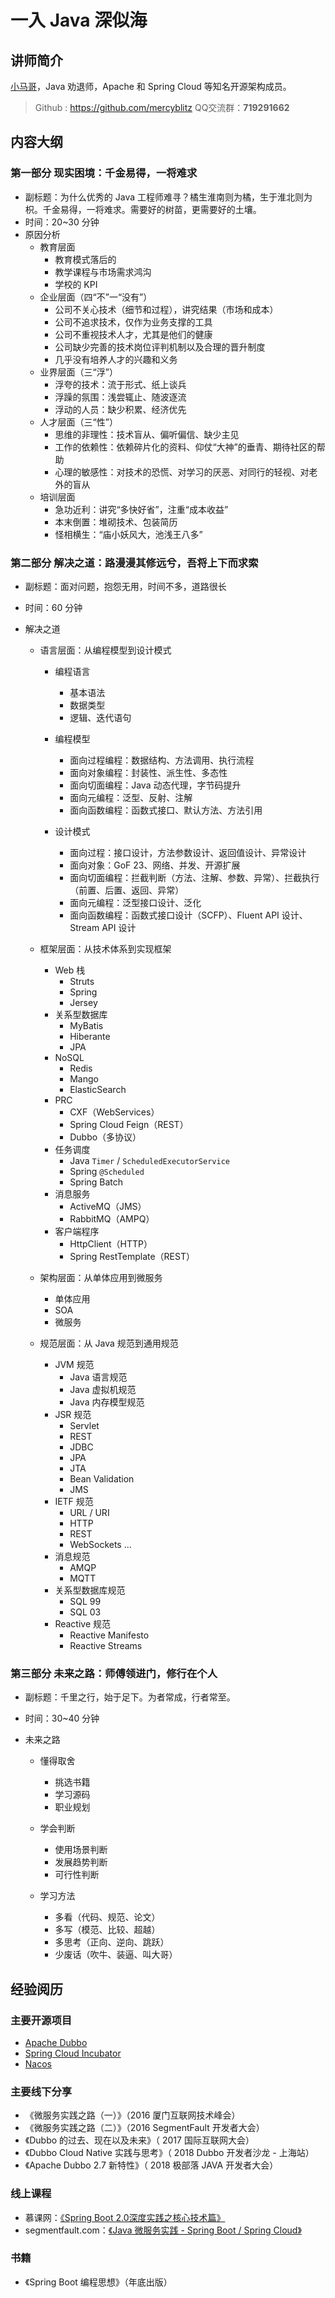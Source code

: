 # 一入 Java 深似海





## 讲师简介

[小马哥](https://mercyblitz.github.io/about/)，Java 劝退师，Apache 和 Spring Cloud 等知名开源架构成员。

> Github : <https://github.com/mercyblitz>
> QQ交流群：**719291662**



## 内容大纲



### 第一部分 现实困境：千金易得，一将难求

* 副标题：为什么优秀的 Java 工程师难寻？橘生淮南则为橘，生于淮北则为枳。千金易得，一将难求。需要好的树苗，更需要好的土壤。
* 时间：20~30 分钟
* 原因分析
  * 教育层面
    * 教育模式落后的
    * 教学课程与市场需求鸿沟
    * 学校的 KPI
  * 企业层面（四“不”一“没有”）
    * 公司不关心技术（细节和过程），讲究结果（市场和成本）
    * 公司不追求技术，仅作为业务支撑的工具
    * 公司不重视技术人才，尤其是他们的健康
    * 公司缺少完善的技术岗位评判机制以及合理的晋升制度
    * 几乎没有培养人才的兴趣和义务
  * 业界层面（三“浮”）
    * 浮夸的技术：流于形式、纸上谈兵
    * 浮躁的氛围：浅尝辄止、随波逐流
    * 浮动的人员：缺少积累、经济优先
  * 人才层面（三“性”）
    * 思维的非理性：技术盲从、偏听偏信、缺少主见
    * 工作的依赖性：依赖碎片化的资料、仰仗“大神”的垂青、期待社区的帮助
    * 心理的敏感性：对技术的恐慌、对学习的厌恶、对同行的轻视、对老外的盲从
  * 培训层面
    * 急功近利：讲究“多快好省”，注重“成本收益”
    * 本末倒置：堆砌技术、包装简历
    * 怪相横生：“庙小妖风大，池浅王八多”



### 第二部分 解决之道：路漫漫其修远兮，吾将上下而求索

* 副标题：面对问题，抱怨无用，时间不多，道路很长

* 时间：60 分钟

* 解决之道

  * 语言层面：从编程模型到设计模式

    * 编程语言

      * 基本语法
      * 数据类型
      * 逻辑、迭代语句

    * 编程模型

      * 面向过程编程：数据结构、方法调用、执行流程
      * 面向对象编程：封装性、派生性、多态性
      * 面向切面编程：Java 动态代理，字节码提升
      * 面向元编程：泛型、反射、注解
      * 面向函数编程：函数式接口、默认方法、方法引用

    * 设计模式

      - 面向过程：接口设计，方法参数设计、返回值设计、异常设计
      - 面向对象：GoF 23、网络、并发、开源扩展
      - 面向切面编程：拦截判断（方法、注解、参数、异常）、拦截执行（前置、后置、返回、异常）
      - 面向元编程：泛型接口设计、泛化
      - 面向函数编程：函数式接口设计（SCFP）、Fluent API 设计、Stream API 设计

  * 框架层面：从技术体系到实现框架

    * Web 栈
      * Struts
      * Spring
      * Jersey
    * 关系型数据库
      * MyBatis
      * Hiberante
      * JPA
    * NoSQL
      * Redis
      * Mango
      * ElasticSearch
    * PRC
      * CXF（WebServices）
      * Spring Cloud Feign（REST）
      * Dubbo（多协议）
    * 任务调度
      * Java `Timer` / `ScheduledExecutorService`
      * Spring `@Scheduled`
      * Spring Batch
    * 消息服务
      * ActiveMQ（JMS）
      * RabbitMQ（AMPQ）
    * 客户端程序
      * HttpClient（HTTP）
      * Spring RestTemplate（REST）

  * 架构层面：从单体应用到微服务

    * 单体应用
    * SOA
    * 微服务

  * 规范层面：从 Java 规范到通用规范

    * JVM 规范
      * Java 语言规范
      * Java 虚拟机规范
      * Java 内存模型规范
    * JSR 规范
      * Servlet
      * REST
      * JDBC
      * JPA
      * JTA
      * Bean Validation
      * JMS
    * IETF 规范
      * URL / URI
      * HTTP
      * REST
      * WebSockets ...
    * 消息规范
      * AMQP
      * MQTT
    * 关系型数据库规范
      * SQL 99
      * SQL 03
    * Reactive 规范
      * Reactive Manifesto
      * Reactive Streams



### 第三部分 未来之路：师傅领进门，修行在个人

- 副标题：千里之行，始于足下。为者常成，行者常至。

- 时间：30~40 分钟

- 未来之路

  - 懂得取舍

    - 挑选书籍
    - 学习源码
    - 职业规划

  - 学会判断

    - 使用场景判断
    - 发展趋势判断
    - 可行性判断

  - 学习方法

    - 多看（代码、规范、论文）
    - 多写（模范、比较、超越）
    - 多思考（正向、逆向、跳跃）
    - 少废话（吹牛、装逼、叫大哥）




## 经验阅历



### 主要开源项目

* [Apache Dubbo](https://github.com/apache/incubator-dubbo)
* [Spring Cloud Incubator](https://github.com/spring-cloud-incubator)
* [Nacos](https://github.com/nacos-group/)



### 主要线下分享

- 《微服务实践之路（一）》（2016 厦门互联网技术峰会）
- 《微服务实践之路（二）》（2016 SegmentFault 开发者大会）
- 《Dubbo 的过去、现在以及未来》（ 2017 国际互联网大会）
- 《Dubbo Cloud Native 实践与思考》（ 2018 Dubbo 开发者沙龙 - 上海站）
- 《Apache Dubbo 2.7 新特性》（ 2018 极部落 JAVA 开发者大会）



### 线上课程

* 慕课网：[《Spring Boot 2.0深度实践之核心技术篇》](https://coding.imooc.com/class/252.html)
* segmentfault.com：[《Java 微服务实践 - Spring Boot / Spring Cloud》](https://segmentfault.com/ls/1650000011387052)

 

### 书籍

* 《Spring Boot 编程思想》（年底出版）



